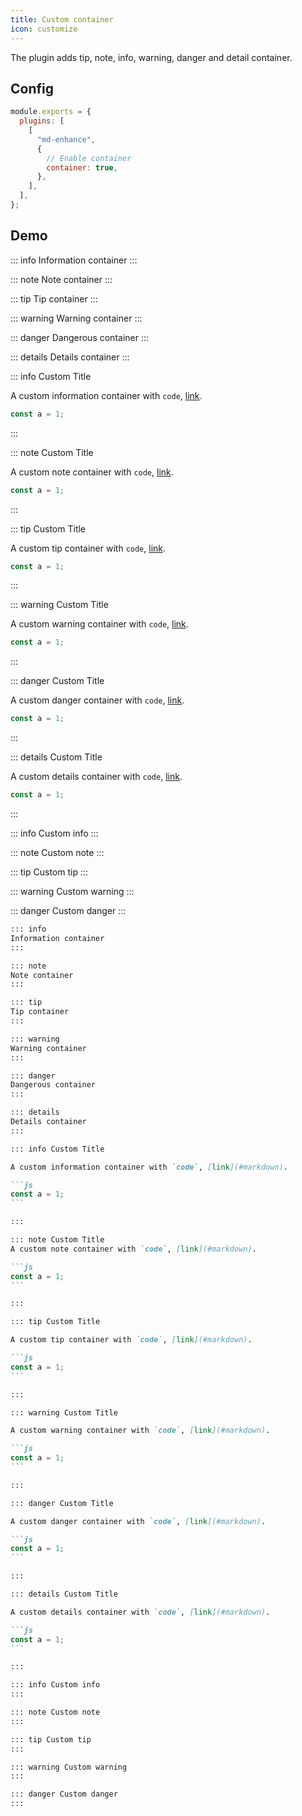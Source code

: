 ```yaml
---
title: Custom container
icon: customize
---
```


The plugin adds tip, note, info, warning, danger and detail container.

<!-- more -->

## Config

```js {7}
module.exports = {
  plugins: [
    [
      "md-enhance",
      {
        // Enable container
        container: true,
      },
    ],
  ],
};
```

## Demo

::: info
Information container
:::

::: note
Note container
:::

::: tip
Tip container
:::

::: warning
Warning container
:::

::: danger
Dangerous container
:::

::: details
Details container
:::

::: info Custom Title

A custom information container with `code`, [link](#markdown).

```js
const a = 1;
```

:::

::: note Custom Title

A custom note container with `code`, [link](#markdown).

```js
const a = 1;
```

:::

::: tip Custom Title

A custom tip container with `code`, [link](#markdown).

```js
const a = 1;
```

:::

::: warning Custom Title

A custom warning container with `code`, [link](#markdown).

```js
const a = 1;
```

:::

::: danger Custom Title

A custom danger container with `code`, [link](#markdown).

```js
const a = 1;
```

:::

::: details Custom Title

A custom details container with `code`, [link](#markdown).

```js
const a = 1;
```

:::

::: info Custom info
:::

::: note Custom note
:::

::: tip Custom tip
:::

::: warning Custom warning
:::

::: danger Custom danger
:::

````md
::: info
Information container
:::

::: note
Note container
:::

::: tip
Tip container
:::

::: warning
Warning container
:::

::: danger
Dangerous container
:::

::: details
Details container
:::

::: info Custom Title

A custom information container with `code`, [link](#markdown).

```js
const a = 1;
```

:::

::: note Custom Title
A custom note container with `code`, [link](#markdown).

```js
const a = 1;
```

:::

::: tip Custom Title

A custom tip container with `code`, [link](#markdown).

```js
const a = 1;
```

:::

::: warning Custom Title

A custom warning container with `code`, [link](#markdown).

```js
const a = 1;
```

:::

::: danger Custom Title

A custom danger container with `code`, [link](#markdown).

```js
const a = 1;
```

:::

::: details Custom Title

A custom details container with `code`, [link](#markdown).

```js
const a = 1;
```

:::

::: info Custom info
:::

::: note Custom note
:::

::: tip Custom tip
:::

::: warning Custom warning
:::

::: danger Custom danger
:::
````
